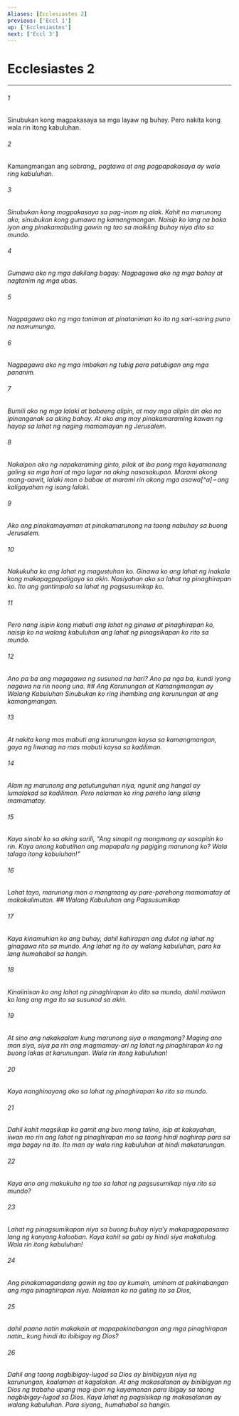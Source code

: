 ```yaml
---
Aliases: [Ecclesiastes 2]
previous: ['Eccl 1']
up: ['Ecclesiastes']
next: ['Eccl 3']
---
```

# Ecclesiastes 2

***






















###### 1 










Sinubukan kong magpakasaya sa mga layaw ng buhay. Pero nakita kong wala rin itong kabuluhan. 





















###### 2 










Kamangmangan ang <i class="trans-change">sobrang_ pagtawa at ang pagpapakasaya ay wala ring kabuluhan. 





















###### 3 










Sinubukan kong magpakasaya sa pag-inom ng alak. Kahit na marunong ako, sinubukan kong gumawa ng kamangmangan. Naisip ko lang na baka iyon ang pinakamabuting gawin ng tao sa maikling buhay niya dito sa mundo. 





















###### 4 










Gumawa ako ng mga dakilang bagay: Nagpagawa ako ng mga bahay at nagtanim ng mga ubas. 





















###### 5 










Nagpagawa ako ng mga taniman at pinataniman ko ito ng sari-saring puno na namumunga. 





















###### 6 










Nagpagawa ako ng mga imbakan ng tubig para patubigan ang mga pananim. 





















###### 7 










Bumili ako ng mga lalaki at babaeng alipin, at may mga alipin din ako na ipinanganak sa aking bahay. At ako ang may pinakamaraming kawan ng hayop sa lahat ng naging mamamayan ng Jerusalem. 





















###### 8 










Nakaipon ako ng napakaraming ginto, pilak at iba pang mga kayamanang galing sa mga hari at mga lugar na aking nasasakupan. Marami akong mang-aawit, lalaki man o babae at marami rin akong mga asawa[^a] – ang kaligayahan ng isang lalaki. 





















###### 9 










Ako ang pinakamayaman at pinakamarunong na taong nabuhay sa buong Jerusalem. 





















###### 10 










Nakukuha ko ang lahat ng magustuhan ko. Ginawa ko ang lahat ng inakala kong makapagpapaligaya sa akin. Nasiyahan ako sa lahat ng pinaghirapan ko. Ito ang gantimpala sa lahat ng pagsusumikap ko. 





















###### 11 










Pero nang isipin kong mabuti ang lahat ng ginawa at pinaghirapan ko, naisip ko na walang kabuluhan ang lahat ng pinagsikapan ko rito sa mundo. 





















###### 12 










Ano pa ba ang magagawa ng susunod na hari? Ano pa nga ba, kundi iyong nagawa na rin noong una. ## Ang Karunungan at Kamangmangan ay Walang Kabuluhan Sinubukan ko ring ihambing ang karunungan at ang kamangmangan. 





















###### 13 










At nakita kong mas mabuti ang karunungan kaysa sa kamangmangan, gaya ng liwanag na mas mabuti kaysa sa kadiliman. 





















###### 14 










Alam ng marunong ang patutunguhan niya, ngunit ang hangal ay lumalakad sa kadiliman. Pero nalaman ko ring pareho lang silang mamamatay. 





















###### 15 










Kaya sinabi ko sa aking sarili, "Ang sinapit ng mangmang ay sasapitin ko rin. Kaya anong kabutihan ang mapapala ng pagiging marunong ko? Wala talaga itong kabuluhan!" 





















###### 16 










Lahat tayo, marunong man o mangmang ay pare-parehong mamamatay at makakalimutan. ## Walang Kabuluhan ang Pagsusumikap 





















###### 17 










Kaya kinamuhian ko ang buhay, dahil kahirapan ang dulot ng lahat ng ginagawa rito sa mundo. Ang lahat ng ito ay walang kabuluhan, para ka lang humahabol sa hangin. 





















###### 18 










Kinaiinisan ko ang lahat ng pinaghirapan ko dito sa mundo, dahil maiiwan ko lang ang mga ito sa susunod sa akin. 





















###### 19 










At sino ang nakakaalam kung marunong siya o mangmang? Maging ano man siya, siya pa rin ang magmamay-ari ng lahat ng pinaghirapan ko ng buong lakas at karunungan. Wala rin itong kabuluhan! 





















###### 20 










Kaya nanghinayang ako sa lahat ng pinaghirapan ko rito sa mundo. 





















###### 21 










Dahil kahit magsikap ka gamit ang buo mong talino, isip at kakayahan, iiwan mo rin ang lahat ng pinaghirapan mo sa taong hindi naghirap para sa mga bagay na ito. Ito man ay wala ring kabuluhan at hindi makatarungan. 





















###### 22 










Kaya ano ang makukuha ng tao sa lahat ng pagsusumikap niya rito sa mundo? 





















###### 23 










Lahat ng pinagsumikapan niya sa buong buhay niyaʼy makapagpapasama lang ng kanyang kalooban. Kaya kahit sa gabi ay hindi siya makatulog. Wala rin itong kabuluhan! 





















###### 24 










Ang pinakamagandang gawin ng tao ay kumain, uminom at pakinabangan ang mga pinaghirapan niya. Nalaman ko na galing ito sa Dios, 





















###### 25 










dahil paano natin makakain at mapapakinabangan <i class="trans-change">ang mga pinaghirapan natin_ kung hindi ito ibibigay ng Dios? 





















###### 26 










Dahil ang taong nagbibigay-lugod sa Dios ay binibigyan niya ng karunungan, kaalaman at kagalakan. At ang makasalanan ay binibigyan ng Dios ng trabaho upang mag-ipon ng kayamanan para ibigay sa taong nagbibigay-lugod sa Dios. Kaya lahat ng pagsisikap ng makasalanan ay walang kabuluhan. Para <i class="trans-change">siyang_ humahabol sa hangin.
